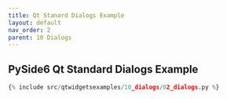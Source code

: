 ```yaml
---
title: Qt Stanard Dialogs Example
layout: default
nav_order: 2
parent: 10 Dialogs
---
```


## PySide6 Qt Standard Dialogs Example

```python
{% include src/qtwidgetsexamples/10_dialogs/02_dialogs.py %}
```

